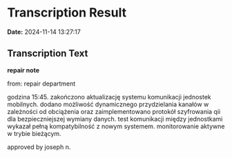 ﻿# Transcription Result
**Date:** 2024-11-14 13:27:17

## Transcription Text

**repair note**

from: repair department

godzina 15:45. zakończono aktualizację systemu komunikacji jednostek mobilnych. dodano możliwość dynamicznego przydzielania kanałów w zależności od obciążenia oraz zaimplementowano protokół szyfrowania qii dla bezpieczniejszej wymiany danych. test komunikacji między jednostkami wykazał pełną kompatybilność z nowym systemem. monitorowanie aktywne w trybie bieżącym.

approved by joseph n.
